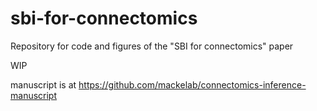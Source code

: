 # sbi-for-connectomics
Repository for code and figures of the "SBI for connectomics" paper

WIP

manuscript is at https://github.com/mackelab/connectomics-inference-manuscript
